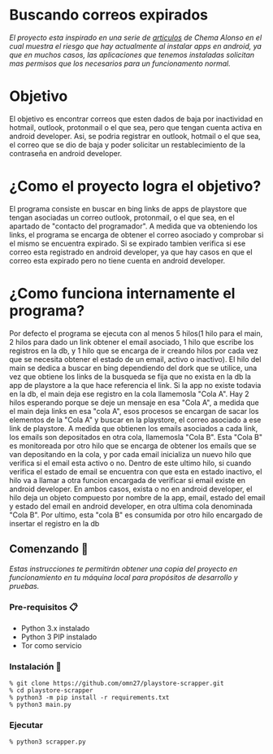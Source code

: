 # Buscando correos expirados

_El proyecto esta inspirado en una serie de [articulos](https://www.elladodelmal.com/2020/03/el-club-de-los-poetas-muertos-parte-1.html) de Chema Alonso en el cual muestra el riesgo que hay actualmente al instalar apps en android, ya que en muchos casos, las aplicaciones que tenemos instaladas solicitan mas permisos que los necesarios para un funcionamento normal._

# Objetivo
El objetivo es encontrar correos que esten dados de baja por inactividad en hotmail, outlook, protonmail o el que sea, pero que tengan cuenta activa en android developer. Asi, se podria registrar en outlook, hotmail o el que sea, el correo que se dio de baja y poder solicitar un restablecimiento de la contraseña en android developer.

# ¿Como el proyecto logra el objetivo?
El programa consiste en buscar en bing links de apps de playstore que tengan asociadas un correo outlook, protonmail, o el que sea, en el apartado de "contacto del programador". A medida que va obteniendo los links, el programa se encarga de obtener el correo asociado y comprobar si el mismo se encuentra expirado. Si se expirado tambien verifica si ese correo esta registrado en android developer, ya que hay casos en que el correo esta expirado pero no tiene cuenta en android developer.

# ¿Como funciona internamente el programa?
Por defecto el programa se ejecuta con al menos 5 hilos(1 hilo para el main, 2 hilos para dado un link obtener el email asociado, 1 hilo que escribe los registros en la db, y 1 hilo que se encarga de ir creando hilos por cada vez que se necesita obtener el estado de un email, activo o inactivo). El hilo del main se dedica a buscar en bing dependiendo del dork que se utilice, una vez que obtiene los links de la busqueda se fija que no exista en la db la app de playstore a la que hace referencia el link. Si la app no existe todavia en la db, el main deja ese registro en la cola llamemosla "Cola A". Hay 2 hilos esperando porque se deje un mensaje en esa "Cola A", a medida que el main deja links en esa "cola A", esos procesos se encargan de sacar los elementos de la "Cola A" y buscar en la playstore, el correo asociado a ese link de playstore. A medida que obtienen los emails asociados a cada link, los emails son depositados en otra cola, llamemosla "Cola B". Esta "Cola B" es monitoreada por otro hilo que se encarga de obtener los emails que se van depositando en la cola, y por cada email inicializa un nuevo hilo que verifica si el email esta activo o no. Dentro de este ultimo hilo, si cuando verifica el estado de email se encuentra con que esta en estado inactivo, el hilo va a llamar a otra funcion encargada de verificar si email existe en android developer. En ambos casos, exista o no en android developer, el hilo deja un objeto compuesto por nombre de la app, email, estado del email y estado del email en android developer, en otra ultima cola denominada "Cola B". Por ultimo, esta "cola B" es consumida por otro hilo encargado de insertar el registro en la db

## Comenzando 🚀

_Estas instrucciones te permitirán obtener una copia del proyecto en funcionamiento en tu máquina local para propósitos de desarrollo y pruebas._


### Pre-requisitos 📋

* Python 3.x instalado
* Python 3 PIP instalado
* Tor como servicio

### Instalación 🔧

```
% git clone https://github.com/omn27/playstore-scrapper.git
% cd playstore-scrapper
% python3 -m pip install -r requirements.txt
% python3 main.py
```

### Ejecutar

```
% python3 scrapper.py
```
